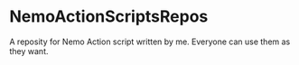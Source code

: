# NemoActionScriptsRepos
A reposity for Nemo Action script written by me. Everyone can use them as they want.

